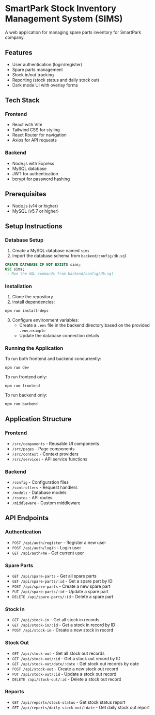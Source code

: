 # SmartPark Stock Inventory Management System (SIMS)

A web application for managing spare parts inventory for SmartPark company.

## Features

- User authentication (login/register)
- Spare parts management
- Stock in/out tracking
- Reporting (stock status and daily stock out)
- Dark mode UI with overlay forms

## Tech Stack

### Frontend
- React with Vite
- Tailwind CSS for styling
- React Router for navigation
- Axios for API requests

### Backend
- Node.js with Express
- MySQL database
- JWT for authentication
- bcrypt for password hashing

## Prerequisites

- Node.js (v14 or higher)
- MySQL (v5.7 or higher)

## Setup Instructions

### Database Setup

1. Create a MySQL database named `sims`
2. Import the database schema from `backend/config/db.sql`

```sql
CREATE DATABASE IF NOT EXISTS sims;
USE sims;
-- Run the SQL commands from backend/config/db.sql
```

### Installation

1. Clone the repository
2. Install dependencies:

```bash
npm run install-deps
```

3. Configure environment variables:
   - Create a `.env` file in the backend directory based on the provided `.env.example`
   - Update the database connection details

### Running the Application

To run both frontend and backend concurrently:

```bash
npm run dev
```

To run frontend only:

```bash
npm run frontend
```

To run backend only:

```bash
npm run backend
```

## Application Structure

### Frontend

- `/src/components` - Reusable UI components
- `/src/pages` - Page components
- `/src/context` - Context providers
- `/src/services` - API service functions

### Backend

- `/config` - Configuration files
- `/controllers` - Request handlers
- `/models` - Database models
- `/routes` - API routes
- `/middleware` - Custom middleware

## API Endpoints

### Authentication
- `POST /api/auth/register` - Register a new user
- `POST /api/auth/login` - Login user
- `GET /api/auth/me` - Get current user

### Spare Parts
- `GET /api/spare-parts` - Get all spare parts
- `GET /api/spare-parts/:id` - Get a spare part by ID
- `POST /api/spare-parts` - Create a new spare part
- `PUT /api/spare-parts/:id` - Update a spare part
- `DELETE /api/spare-parts/:id` - Delete a spare part

### Stock In
- `GET /api/stock-in` - Get all stock in records
- `GET /api/stock-in/:id` - Get a stock in record by ID
- `POST /api/stock-in` - Create a new stock in record

### Stock Out
- `GET /api/stock-out` - Get all stock out records
- `GET /api/stock-out/:id` - Get a stock out record by ID
- `GET /api/stock-out/date/:date` - Get stock out records by date
- `POST /api/stock-out` - Create a new stock out record
- `PUT /api/stock-out/:id` - Update a stock out record
- `DELETE /api/stock-out/:id` - Delete a stock out record

### Reports
- `GET /api/reports/stock-status` - Get stock status report
- `GET /api/reports/daily-stock-out/:date` - Get daily stock out report

